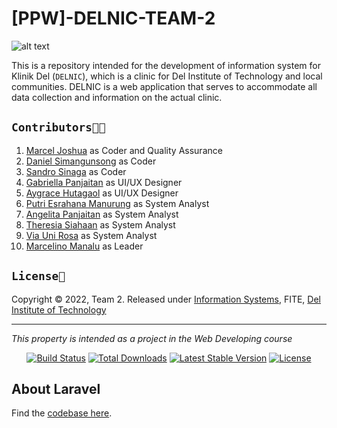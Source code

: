 # [PPW]-DELNIC-TEAM-2

![alt text](https://present.readthedocs.io/en/latest/_images/welcome-to-coding.gif)

This is a repository intended for the development of information system for Klinik Del (`DELNIC`), which is a clinic for Del Institute of Technology and local communities. DELNIC is a web application that serves to accommodate all data collection and information on the actual clinic.

## `Contributors🧑‍💻`

1. [Marcel Joshua](https://github.com/marceljsh) as Coder and Quality Assurance
2. [Daniel Simangunsong](https://github.com/Danielas2407) as Coder
3. [Sandro Sinaga](https://github.com/SandroSinaga24) as Coder
4. [Gabriella Panjaitan](https://github.com/GabriellaPanjaitan41) as UI/UX Designer
5. [Aygrace Hutagaol](https://github.com/aygracelia) as UI/UX Designer
6. [Putri Esrahana Manurung](https://github.com/esrahanamnrg) as System Analyst
7. [Angelita Panjaitan](https://github.com/angelitapanjaitan) as System Analyst
8. [Theresia Siahaan](https://github.com/theresiasiahaan12S20041) as System Analyst
9. [Via Uni Rosa](https://github.com/ViaUniRosa16) as System Analyst
10. [Marcelino Manalu](https://github.com/marcelino01jr) as Leader

## `License📜`

Copyright © 2022, Team 2. Released under [Information Systems](https://www.del.ac.id/?page_id=3534), FITE, [Del Institute of Technology](https://www.del.ac.id/)

---

_This property is intended as a project in the Web Developing course_

<p align="center">
<a href="https://travis-ci.org/laravel/framework"><img src="https://travis-ci.org/laravel/framework.svg" alt="Build Status"></a>
<a href="https://packagist.org/packages/laravel/framework"><img src="https://img.shields.io/packagist/dt/laravel/framework" alt="Total Downloads"></a>
<a href="https://packagist.org/packages/laravel/framework"><img src="https://img.shields.io/packagist/v/laravel/framework" alt="Latest Stable Version"></a>
<a href="https://packagist.org/packages/laravel/framework"><img src="https://img.shields.io/packagist/l/laravel/framework" alt="License"></a>
</p>

## About Laravel

Find the [codebase here](/webapp).
